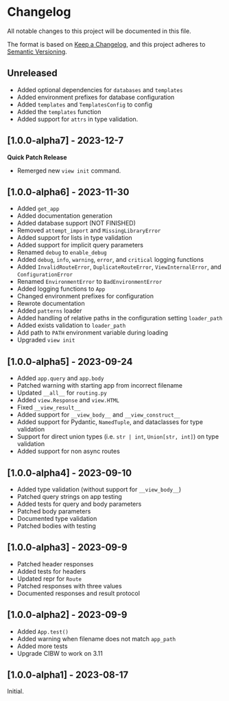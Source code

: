 # Changelog

All notable changes to this project will be documented in this file.

The format is based on [Keep a Changelog](https://keepachangelog.com/en/1.0.0/),
and this project adheres to [Semantic Versioning](https://semver.org/spec/v2.0.0.html).

## Unreleased

- Added optional dependencies for `databases` and `templates`
- Added environment prefixes for database configuration
- Added `templates` and `TemplatesConfig` to config
- Added the `templates` function
- Added support for `attrs` in type validation.

## [1.0.0-alpha7] - 2023-12-7

**Quick Patch Release**

- Remerged new `view init` command.

## [1.0.0-alpha6] - 2023-11-30

- Added `get_app`
- Added documentation generation
- Added database support (NOT FINISHED)
- Removed `attempt_import` and `MissingLibraryError`
- Added support for lists in type validation
- Added support for implicit query parameters
- Renamed `debug` to `enable_debug`
- Added `debug`, `info`, `warning`, `error`, and `critical` logging functions
- Added `InvalidRouteError`, `DuplicateRouteError`, `ViewInternalError`, and `ConfigurationError`
- Renamed `EnvironmentError` to `BadEnvironmentError`
- Added logging functions to `App`
- Changed environment prefixes for configuration
- Rewrote documentation
- Added `patterns` loader
- Added handling of relative paths in the configuration setting `loader_path`
- Added exists validation to `loader_path`
- Add path to `PATH` environment variable during loading
- Upgraded `view init`

## [1.0.0-alpha5] - 2023-09-24

- Added `app.query` and `app.body`
- Patched warning with starting app from incorrect filename
- Updated `__all__` for `routing.py`
- Added `view.Response` and `view.HTML`
- Fixed `__view_result__`
- Added support for `__view_body__` and `__view_construct__`
- Added support for Pydantic, `NamedTuple`, and dataclasses for type validation
- Support for direct union types (i.e. `str | int`, `Union[str, int]`) on type validation
- Added support for non async routes

## [1.0.0-alpha4] - 2023-09-10
- Added type validation (without support for `__view_body__`)
- Patched query strings on app testing
- Added tests for query and body parameters
- Patched body parameters
- Documented type validation
- Patched bodies with testing

## [1.0.0-alpha3] - 2023-09-9
- Patched header responses
- Added tests for headers
- Updated repr for `Route`
- Patched responses with three values
- Documented responses and result protocol

## [1.0.0-alpha2] - 2023-09-9

- Added `App.test()`
- Added warning when filename does not match `app_path`
- Added more tests
- Upgrade CIBW to work on 3.11

## [1.0.0-alpha1] - 2023-08-17

Initial.
